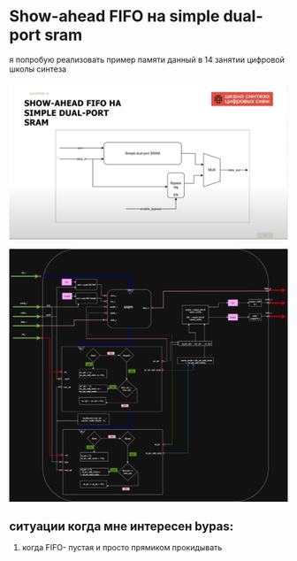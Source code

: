 # Show-ahead  FIFO на simple dual-port sram

я попробую реализовать пример памяти данный в 14 занятии цифровой школы синтеза

![example scheme](../../pic/ex_scheme_FIFO.png)


![схема реализации](../../pic/my_fifo_scheme.drawio.png)


## ситуации когда мне интересен bypas:

1) когда FIFO- пустая и просто прямиком прокидывать
